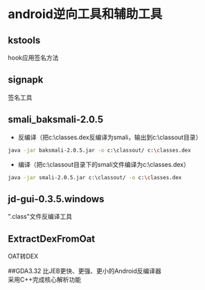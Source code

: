 # android逆向工具和辅助工具

## kstools
hook应用签名方法<br>

## signapk
签名工具<br>

## <base></base>smali_baksmali-2.0.5
* 反编译（把c:\classes.dex反编译为smali，输出到c:\classout目录）
```Bash
java -jar baksmali-2.0.5.jar -o c:\classout/ c:\classes.dex

```
* 编译（把c:\classout目录下的smali文件编译为c:\classes.dex）
```Bash
java -jar smali-2.0.5.jar c:\classout/ -o c:\classes.dex
```

## jd-gui-0.3.5.windows
".class"文件反编译工具<br>

## ExtractDexFromOat
OAT转DEX<br>

##GDA3.32
比JEB更快、更强、更小的Android反编译器<br>
采用C++完成核心解析功能<br>